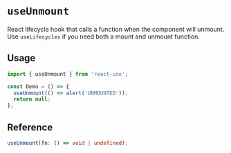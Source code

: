 # `useUnmount`

React lifecycle hook that calls a function when the component will unmount. Use `useLifecycles` if you need both a mount and unmount function.

## Usage

```jsx
import { useUnmount } from 'react-use';

const Demo = () => {
  useUnmount(() => alert('UNMOUNTED'));
  return null;
};
```

## Reference

<!-- eslint-skip -->

```ts
useUnmount(fn: () => void | undefined);
```
